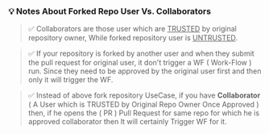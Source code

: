 ### 💡   Notes About Forked Repo User Vs. Collaborators

> :white_check_mark: Collaborators are those user which are <ins>TRUSTED</ins> by original repository owner, While  forked repository user is <ins>UNTRUSTED</ins>.

> :white_check_mark: If your repository is forked by another user and when they submit the pull request for original user, it don't trigger a WF ( Work-Flow ) run. Since they need to be approved by the original user first and then only it will trigger the WF.

> :white_check_mark: Instead of above fork repository UseCase, if you have **Collaborator** ( A User which is TRUSTED by Original Repo Owner Once Approved ) then, if he opens the ( PR ) Pull Request for same repo for which he is approved collaborator then It will certainly Trigger WF for it.
